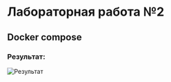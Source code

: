 # Лабораторная работа №2
## Docker compose
### Результат:
![Результат](https://github.com/imkenova/docker_lab2/assets/54978866/c1a966de-1148-4ccd-b0c2-ff5d165ab651)
